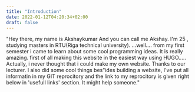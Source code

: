 ```yaml
---
title: "Introduction"
date: 2022-01-12T04:20:34+02:00
draft: false
---
```


"Hey there, my name is Akshaykumar 
And you can call me Akshay.
I'm 25 , studying masters in RTU(Riga technical university).
...well.... from my first semester i came to learn about some cool programming ideas. 
It is really amazing.
first of all making this website in the easiest way using HUGO..... Actually, i never thought that i could make my own website.
Thanks to our lecturer.
I also did some cool things bes"ides building a website, I've put all informatin in my GIT reprocitory and the link to my reprocitory is given right below in 'usefull links' section. It might help someone."
